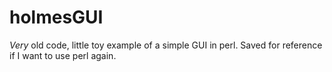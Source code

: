 # holmesGUI

*Very* old code, little toy example of a simple GUI in perl. Saved for reference if I want to use perl again.
